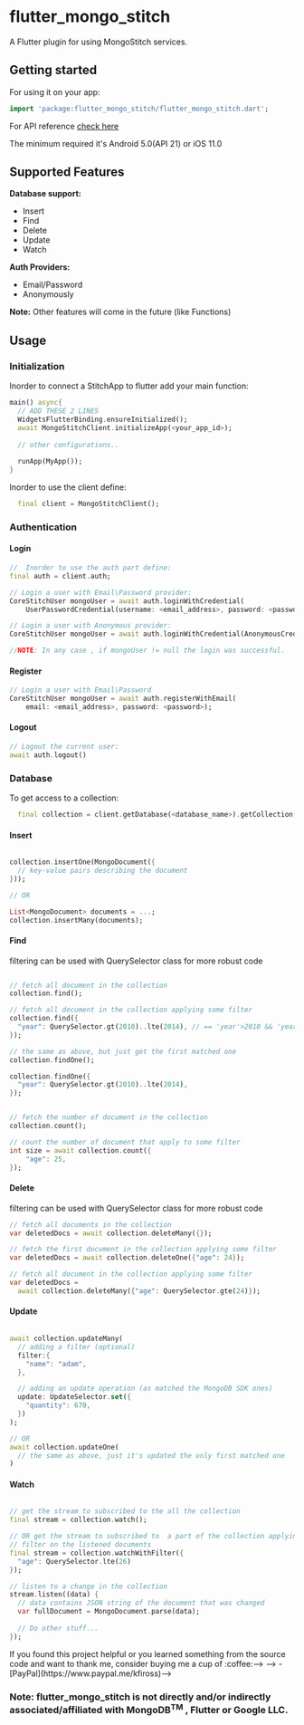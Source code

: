 # flutter_mongo_stitch

A Flutter plugin for using MongoStitch services.


## Getting started
For using it on your app:

```dart
import 'package:flutter_mongo_stitch/flutter_mongo_stitch.dart';
```

For API reference [check here](https://pub.dartlang.org/documentation/flutter_mongo_stitch/latest/)

The minimum required it's Android 5.0(API 21) or iOS 11.0

## Supported Features

<b>Database support:</b>
* Insert
* Find
* Delete
* Update
* Watch

<b>Auth Providers:</b>
* Email/Password
* Anonymously

<b>Note:</b> Other features will come in the future (like Functions)

## Usage
### Initialization
Inorder to connect a StitchApp to flutter add your main function:
```dart
main() async{
  // ADD THESE 2 LINES
  WidgetsFlutterBinding.ensureInitialized();
  await MongoStitchClient.initializeApp(<your_app_id>);
  
  // other configurations..
  
  runApp(MyApp());
}
```

Inorder to use the client define:
```dart
  final client = MongoStitchClient();
```

### Authentication

#### Login
```dart
//  Inorder to use the auth part define:
final auth = client.auth;

// Login a user with Email\Password provider:
CoreStitchUser mongoUser = await auth.loginWithCredential(
    UserPasswordCredential(username: <email_address>, password: <password>));

// Login a user with Anonymous provider:
CoreStitchUser mongoUser = await auth.loginWithCredential(AnonymousCredential());

//NOTE: In any case , if mongoUser != null the login was successful.
```

#### Register
```dart
// Login a user with Email\Password
CoreStitchUser mongoUser = await auth.registerWithEmail(
    email: <email_address>, password: <password>);
```

#### Logout
```dart
// Logout the current user:
await auth.logout()
```

### Database
To get access to a collection:
```dart
  final collection = client.getDatabase(<database_name>).getCollection(<collection_name>);
```
#### Insert
```dart

collection.insertOne(MongoDocument({
  // key-value pairs describing the document
}));

// OR

List<MongoDocument> documents = ...;
collection.insertMany(documents);
```

#### Find
filtering can be used with QuerySelector class for more robust code
```dart

// fetch all document in the collection
collection.find();

// fetch all document in the collection applying some filter
collection.find({
  "year": QuerySelector.gt(2010)..lte(2014), // == 'year'>2010 && 'year'<=2014
});

// the same as above, but just get the first matched one
collection.findOne();

collection.findOne({
  "year": QuerySelector.gt(2010)..lte(2014),
});


// fetch the number of document in the collection
collection.count();

// count the number of document that apply to some filter
int size = await collection.count({
    "age": 25,
});
```

#### Delete
filtering can be used with QuerySelector class for more robust code
```dart
// fetch all documents in the collection
var deletedDocs = await collection.deleteMany({});

// fetch the first document in the collection applying some filter
var deletedDocs = await collection.deleteOne({"age": 24});

// fetch all document in the collection applying some filter
var deletedDocs = 
  await collection.deleteMany({"age": QuerySelector.gte(24)});
```

#### Update
```dart

await collection.updateMany(
  // adding a filter (optional)
  filter:{
    "name": "adam",
  },

  // adding an update operation (as matched the MongoDB SDK ones)
  update: UpdateSelector.set({
    "quantity": 670,
  })
);

// OR
await collection.updateOne(
  // the same as above, just it's updated the only first matched one
)
```

#### Watch
```dart

// get the stream to subscribed to the all the collection
final stream = collection.watch();

// OR get the stream to subscribed to  a part of the collection applying
// filter on the listened documents
final stream = collection.watchWithFilter({
  "age": QuerySelector.lte(26)
});

// listen to a change in the collection
stream.listen((data) {
  // data contains JSON string of the document that was changed
  var fullDocument = MongoDocument.parse(data);
  
  // Do other stuff...
});
```

<!--> If you found this project helpful or you learned something from the source code and want to thank me, consider buying me a cup of :coffee:-->
<!-->-->
<!--> - [PayPal](https://www.paypal.me/kfiross)-->

### Note: flutter_mongo_stitch is not directly and/or indirectly associated/affiliated with MongoDB<sup>TM</sup> , Flutter or Google LLC.
<!--#### Aggregation-->
<!--```dart-->


<!--```-->
